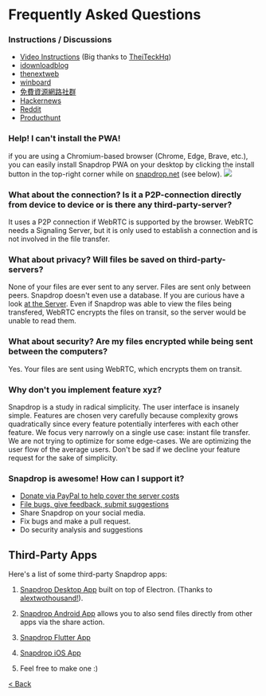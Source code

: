 # Frequently Asked Questions

### Instructions / Discussions
* [Video Instructions](https://www.youtube.com/watch?v=4XN02GkcHUM) (Big thanks to [TheiTeckHq](https://www.youtube.com/channel/UC_DUzWMb8gZZnAbISQjmAfQ))
* [idownloadblog](http://www.idownloadblog.com/2015/12/29/snapdrop/)
* [thenextweb](http://thenextweb.com/insider/2015/12/27/snapdrop-is-a-handy-web-based-replacement-for-apples-fiddly-airdrop-file-transfer-tool/)
* [winboard](http://www.winboard.org/artikel-ratgeber/6253-dateien-vom-desktop-pc-mit-anderen-plattformen-teilen-mit-snapdrop.html)
* [免費資源網路社群](https://free.com.tw/snapdrop/)
* [Hackernews](https://news.ycombinator.com/front?day=2020-12-24)
* [Reddit](https://www.reddit.com/r/Android/comments/et4qny/snapdrop_is_a_free_open_source_cross_platform/)
* [Producthunt](https://www.producthunt.com/posts/snapdrop)

### Help! I can't install the PWA!
if you are using a Chromium-based browser (Chrome, Edge, Brave, etc.), you can easily install Snapdrop PWA on your desktop by clicking the install button in the top-right corner while on [snapdrop.net](https://snapdrop.net) (see below).
<img src="pwa-install.png">

### What about the connection? Is it a P2P-connection directly from device to device or is there any third-party-server?
It uses a P2P connection if WebRTC is supported by the browser. WebRTC needs a Signaling Server, but it is only used to establish a connection and is not involved in the file transfer.

### What about privacy? Will files be saved on third-party-servers?
None of your files are ever sent to any server. Files are sent only between peers. Snapdrop doesn't even use a database. If you are curious have a look [at the Server](https://github.com/RobinLinus/snapdrop/blob/master/server/). Even if Snapdrop was able to view the files being transfered, WebRTC encrypts the files on transit, so the server would be unable to read them.

### What about security? Are my files encrypted while being sent between the computers?
Yes. Your files are sent using WebRTC, which encrypts them on transit.

### Why don't you implement feature xyz?
Snapdrop is a study in radical simplicity. The user interface is insanely simple. Features are chosen very carefully because complexity grows quadratically since every feature potentially interferes with each other feature. We focus very narrowly on a single use case: instant file transfer. 
We are not trying to optimize for some edge-cases. We are optimizing the user flow of the average users. Don't be sad if we decline your feature request for the sake of simplicity.


### Snapdrop is awesome! How can I support it? 
* [Donate via PayPal to help cover the server costs](https://www.paypal.com/donate/?hosted_button_id=FTP9DXUR7LA7Q)
* [File bugs, give feedback, submit suggestions](https://github.com/RobinLinus/snapdrop/issues)
* Share Snapdrop on your social media.
* Fix bugs and make a pull request. 
* Do security analysis and suggestions



## Third-Party Apps
Here's a list of some third-party Snapdrop apps:

1. [Snapdrop Desktop App](https://github.com/alextwothousand/snapdrop-desktop) built on top of Electron. (Thanks to [alextwothousand!](https://github.com/alextwothousand/)).

1. [Snapdrop Android App](https://github.com/fm-sys/snapdrop-android) allows you to also send files directly from other apps via the share action.

1. [Snapdrop Flutter App](https://github.com/congnguyendinh0/snapdrop_flutter)

1. [Snapdrop iOS App](https://github.com/CDsigma/Snapdrop-iOS-App)

1. Feel free to make one :)



[< Back](/README.md)
